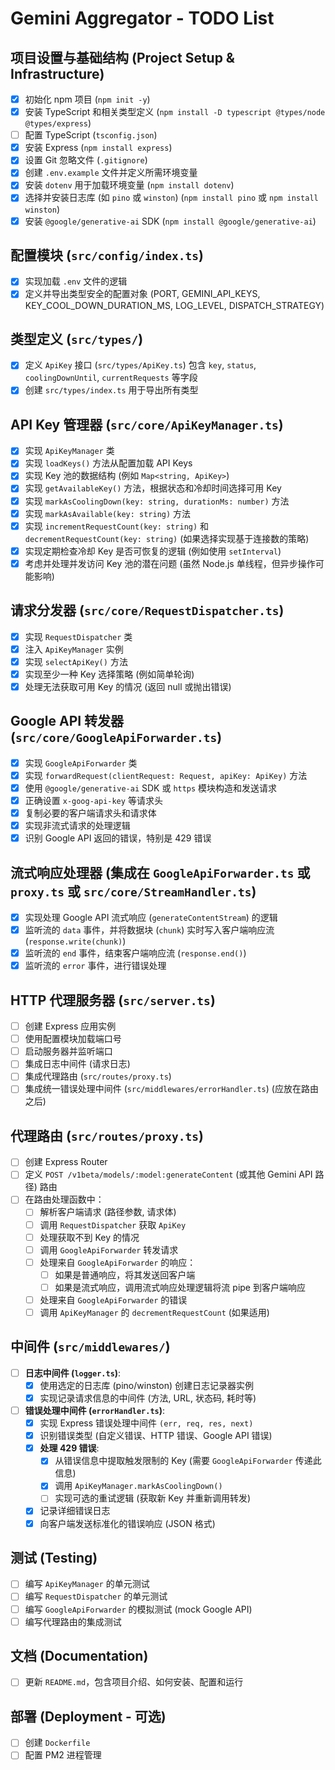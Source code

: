 # Gemini Aggregator - TODO List

## 项目设置与基础结构 (Project Setup & Infrastructure)

- [x] 初始化 npm 项目 (`npm init -y`)
- [x] 安装 TypeScript 和相关类型定义 (`npm install -D typescript @types/node @types/express`)
- [ ] 配置 TypeScript (`tsconfig.json`)
- [x] 安装 Express (`npm install express`)
- [x] 设置 Git 忽略文件 (`.gitignore`)
- [x] 创建 `.env.example` 文件并定义所需环境变量
- [x] 安装 `dotenv` 用于加载环境变量 (`npm install dotenv`)
- [x] 选择并安装日志库 (如 `pino` 或 `winston`) (`npm install pino` 或 `npm install winston`)
- [x] 安装 `@google/generative-ai` SDK (`npm install @google/generative-ai`)

## 配置模块 (`src/config/index.ts`)

- [x] 实现加载 `.env` 文件的逻辑
- [x] 定义并导出类型安全的配置对象 (PORT, GEMINI_API_KEYS, KEY_COOL_DOWN_DURATION_MS, LOG_LEVEL, DISPATCH_STRATEGY)

## 类型定义 (`src/types/`)

- [x] 定义 `ApiKey` 接口 (`src/types/ApiKey.ts`) 包含 `key`, `status`, `coolingDownUntil`, `currentRequests` 等字段
- [x] 创建 `src/types/index.ts` 用于导出所有类型

## API Key 管理器 (`src/core/ApiKeyManager.ts`)

- [x] 实现 `ApiKeyManager` 类
- [x] 实现 `loadKeys()` 方法从配置加载 API Keys
- [x] 实现 Key 池的数据结构 (例如 `Map<string, ApiKey>`)
- [x] 实现 `getAvailableKey()` 方法，根据状态和冷却时间选择可用 Key
- [x] 实现 `markAsCoolingDown(key: string, durationMs: number)` 方法
- [x] 实现 `markAsAvailable(key: string)` 方法
- [x] 实现 `incrementRequestCount(key: string)` 和 `decrementRequestCount(key: string)` (如果选择实现基于连接数的策略)
- [x] 实现定期检查冷却 Key 是否可恢复的逻辑 (例如使用 `setInterval`)
- [x] 考虑并处理并发访问 Key 池的潜在问题 (虽然 Node.js 单线程，但异步操作可能影响)

## 请求分发器 (`src/core/RequestDispatcher.ts`)

- [x] 实现 `RequestDispatcher` 类
- [x] 注入 `ApiKeyManager` 实例
- [x] 实现 `selectApiKey()` 方法
- [x] 实现至少一种 Key 选择策略 (例如简单轮询)
- [x] 处理无法获取可用 Key 的情况 (返回 null 或抛出错误)

## Google API 转发器 (`src/core/GoogleApiForwarder.ts`)

- [x] 实现 `GoogleApiForwarder` 类
- [x] 实现 `forwardRequest(clientRequest: Request, apiKey: ApiKey)` 方法
- [x] 使用 `@google/generative-ai` SDK 或 `https` 模块构造和发送请求
- [x] 正确设置 `x-goog-api-key` 等请求头
- [x] 复制必要的客户端请求头和请求体
- [x] 实现非流式请求的处理逻辑
- [x] 识别 Google API 返回的错误，特别是 429 错误

## 流式响应处理器 (集成在 `GoogleApiForwarder.ts` 或 `proxy.ts` 或 `src/core/StreamHandler.ts`)

- [x] 实现处理 Google API 流式响应 (`generateContentStream`) 的逻辑
- [x] 监听流的 `data` 事件，并将数据块 (`chunk`) 实时写入客户端响应流 (`response.write(chunk)`)
- [x] 监听流的 `end` 事件，结束客户端响应流 (`response.end()`)
- [x] 监听流的 `error` 事件，进行错误处理

## HTTP 代理服务器 (`src/server.ts`)

- [ ] 创建 Express 应用实例
- [ ] 使用配置模块加载端口号
- [ ] 启动服务器并监听端口
- [ ] 集成日志中间件 (请求日志)
- [ ] 集成代理路由 (`src/routes/proxy.ts`)
- [ ] 集成统一错误处理中间件 (`src/middlewares/errorHandler.ts`) (应放在路由之后)

## 代理路由 (`src/routes/proxy.ts`)

- [ ] 创建 Express Router
- [ ] 定义 `POST /v1beta/models/:model:generateContent` (或其他 Gemini API 路径) 路由
- [ ] 在路由处理函数中：
    - [ ] 解析客户端请求 (路径参数, 请求体)
    - [ ] 调用 `RequestDispatcher` 获取 `ApiKey`
    - [ ] 处理获取不到 Key 的情况
    - [ ] 调用 `GoogleApiForwarder` 转发请求
    - [ ] 处理来自 `GoogleApiForwarder` 的响应：
        - [ ] 如果是普通响应，将其发送回客户端
        - [ ] 如果是流式响应，调用流式响应处理逻辑将流 pipe 到客户端响应
    - [ ] 处理来自 `GoogleApiForwarder` 的错误
    - [ ] 调用 `ApiKeyManager` 的 `decrementRequestCount` (如果适用)

## 中间件 (`src/middlewares/`)

- [ ] **日志中间件 (`logger.ts`)**:
    - [x] 使用选定的日志库 (pino/winston) 创建日志记录器实例
    - [x] 实现记录请求信息的中间件 (方法, URL, 状态码, 耗时等)
- [ ] **错误处理中间件 (`errorHandler.ts`)**:
    - [x] 实现 Express 错误处理中间件 `(err, req, res, next)`
    - [x] 识别错误类型 (自定义错误、HTTP 错误、Google API 错误)
    - [x] **处理 429 错误**:
        - [x] 从错误信息中提取触发限制的 Key (需要 `GoogleApiForwarder` 传递此信息)
        - [x] 调用 `ApiKeyManager.markAsCoolingDown()`
        - [ ] 实现可选的重试逻辑 (获取新 Key 并重新调用转发)
    - [x] 记录详细错误日志
    - [x] 向客户端发送标准化的错误响应 (JSON 格式)

## 测试 (Testing)

- [ ] 编写 `ApiKeyManager` 的单元测试
- [ ] 编写 `RequestDispatcher` 的单元测试
- [ ] 编写 `GoogleApiForwarder` 的模拟测试 (mock Google API)
- [ ] 编写代理路由的集成测试

## 文档 (Documentation)

- [ ] 更新 `README.md`，包含项目介绍、如何安装、配置和运行

## 部署 (Deployment - 可选)

- [ ] 创建 `Dockerfile`
- [ ] 配置 PM2 进程管理